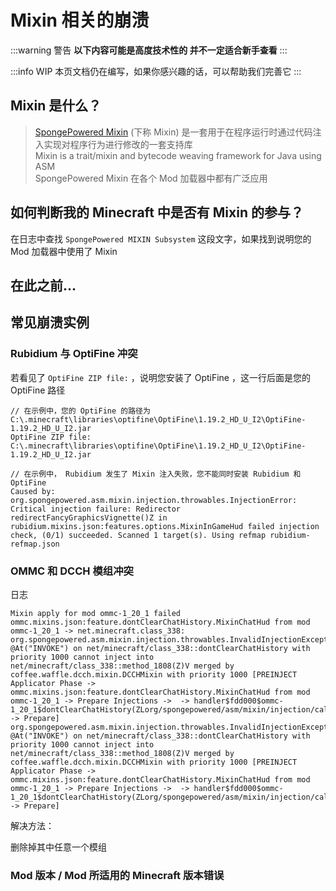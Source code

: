 # Mixin 相关的崩溃

:::warning 警告
**以下内容可能是高度技术性的 并不一定适合新手查看**
:::

:::info WIP
本页文档仍在编写，如果你感兴趣的话，可以帮助我们完善它
:::

## Mixin 是什么？

> [SpongePowered Mixin](https://github.com/SpongePowered/Mixin) (下称 Mixin) 是一套用于在程序运行时通过代码注入实现对程序行为进行修改的一套支持库  
> Mixin is a trait/mixin and bytecode weaving framework for Java using ASM  
> SpongePowered Mixin 在各个 Mod 加载器中都有广泛应用

## 如何判断我的 Minecraft 中是否有 Mixin 的参与？

在日志中查找 `SpongePowered MIXIN Subsystem` 这段文字，如果找到说明您的 Mod 加载器中使用了 Mixin

## 在此之前...

## 常见崩溃实例

### Rubidium 与 OptiFine 冲突

若看见了 `OptiFine ZIP file:` ，说明您安装了 OptiFine ，这一行后面是您的 OptiFine 路径

```
// 在示例中，您的 OptiFine 的路径为 C:\.minecraft\libraries\optifine\OptiFine\1.19.2_HD_U_I2\OptiFine-1.19.2_HD_U_I2.jar
OptiFine ZIP file: C:\.minecraft\libraries\optifine\OptiFine\1.19.2_HD_U_I2\OptiFine-1.19.2_HD_U_I2.jar

// 在示例中， Rubidium 发生了 Mixin 注入失败，您不能同时安装 Rubidium 和 OptiFine
Caused by: org.spongepowered.asm.mixin.injection.throwables.InjectionError: Critical injection failure: Redirector redirectFancyGraphicsVignette()Z in rubidium.mixins.json:features.options.MixinInGameHud failed injection check, (0/1) succeeded. Scanned 1 target(s). Using refmap rubidium-refmap.json
```

### OMMC 和 DCCH 模组冲突

日志

```
Mixin apply for mod ommc-1_20_1 failed ommc.mixins.json:feature.dontClearChatHistory.MixinChatHud from mod ommc-1_20_1 -> net.minecraft.class_338: org.spongepowered.asm.mixin.injection.throwables.InvalidInjectionException @At("INVOKE") on net/minecraft/class_338::dontClearChatHistory with priority 1000 cannot inject into net/minecraft/class_338::method_1808(Z)V merged by coffee.waffle.dcch.mixin.DCCHMixin with priority 1000 [PREINJECT Applicator Phase -> ommc.mixins.json:feature.dontClearChatHistory.MixinChatHud from mod ommc-1_20_1 -> Prepare Injections ->  -> handler$fdd000$ommc-1_20_1$dontClearChatHistory(ZLorg/spongepowered/asm/mixin/injection/callback/CallbackInfo;)V -> Prepare]
org.spongepowered.asm.mixin.injection.throwables.InvalidInjectionException: @At("INVOKE") on net/minecraft/class_338::dontClearChatHistory with priority 1000 cannot inject into net/minecraft/class_338::method_1808(Z)V merged by coffee.waffle.dcch.mixin.DCCHMixin with priority 1000 [PREINJECT Applicator Phase -> ommc.mixins.json:feature.dontClearChatHistory.MixinChatHud from mod ommc-1_20_1 -> Prepare Injections ->  -> handler$fdd000$ommc-1_20_1$dontClearChatHistory(ZLorg/spongepowered/asm/mixin/injection/callback/CallbackInfo;)V -> Prepare]
```

解决方法：

删除掉其中任意一个模组

### Mod 版本 / Mod 所适用的 Minecraft 版本错误
